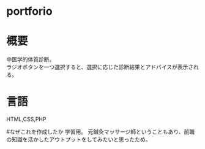 # portforio

# 概要
中医学的体質診断。<br>
ラジオボタンを一つ選択すると、選択に応じた診断結果とアドバイスが表示される。

# 言語
HTML,CSS,PHP

#なぜこれを作成したか
学習用。
元鍼灸マッサージ師ということもあり、前職の知識を活かしたアウトプットをしてみたいと思ったため。
